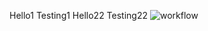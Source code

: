 Hello1 
Testing1
Hello22
Testing22
![workflow](https://github.com/Saw-999/sem/actions/workflows/main.yml/badge.svg)